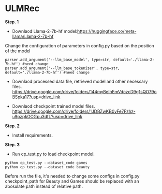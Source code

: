 # ULMRec


**Step. 1**
- Downlaod Llama-2-7b-hf model:https://huggingface.co/meta-llama/Llama-2-7b-hf

Change the configuration of parameters in config.py based on the position of the model
```
parser.add_argument('--llm_base_model', type=str, default='./llama-2-7b-hf') #need change
parser.add_argument('--llm_base_tokenizer', type=str, default='./llama-2-7b-hf') #need change
```

- Downlaod processed data file, retrieved model and other necessary files.<br />
https://drive.google.com/drive/folders/144myBelhEmVdczcD9g1sQO79oBSpka17?usp=drive_link

- Downlaod checkpoint trained model files.<br />
https://drive.google.com/drive/folders/1JDBZwKB0vFe7Fzhz-u9pzpkOOGpu3dfL?usp=drive_link


**Step. 2**
- Install requirements.

**Step. 3**
- Run cp_test.py to load checkpoint model.
```
python cp_test.py --dataset_code games
python cp_test.py --dataset_code beauty
```

Before run the file, it's needed to change some configs in config.py
checkpoint_path for Beauty and Games should be replaced with an abosulate path instead of relative path.